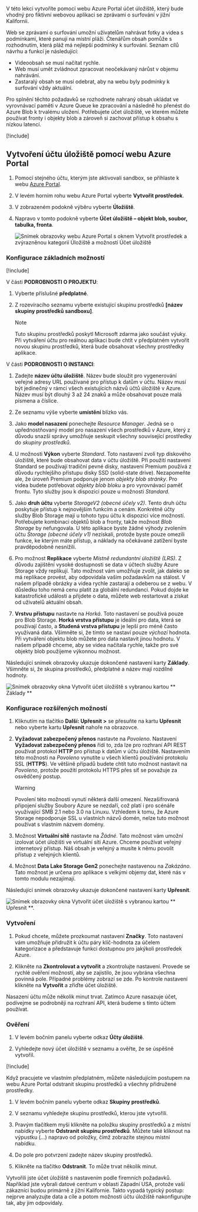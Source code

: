 V této lekci vytvoříte pomocí webu Azure Portal účet úložiště, který bude vhodný pro fiktivní webovou aplikaci se zprávami o surfování v jižní Kalifornii.

Web se zprávami o surfování umožní uživatelům nahrávat fotky a videa s podmínkami, které panují na místní pláži. Čtenářům obsah pomůže s rozhodnutím, která pláž má nejlepší podmínky k surfování. Seznam cílů návrhu a funkcí je následující:

- Videoobsah se musí načítat rychle.
- Web musí umět zvládnout zpracovat neočekávaný nárůst v objemu nahrávání.
- Zastaralý obsah se musí odebrat, aby na webu byly podmínky k surfování vždy aktuální.

Pro splnění těchto požadavků se rozhodnete nahraný obsah ukládat ve vyrovnávací paměti v Azure Queue ke zpracování a následně ho přenést do Azure Blob k trvalému uložení. Potřebujete účet úložiště, ve kterém můžete používat fronty i objekty blob a zároveň si zachovat přístup k obsahu s nízkou latencí.

[!include[](../../../includes/azure-sandbox-activate.md)]

## <a name="use-the-azure-portal-to-create-a-storage-account"></a>Vytvoření účtu úložiště pomocí webu Azure Portal

1. Pomocí stejného účtu, kterým jste aktivovali sandbox, se přihlaste k webu [Azure Portal](https://portal.azure.com/learn.docs.microsoft.com?azure-portal=true).

1. V levém horním rohu webu Azure Portal vyberte **Vytvořit prostředek**.

1. V zobrazeném podokně výběru vyberte **Úložiště**.

1. Napravo v tomto podokně vyberte **Účet úložiště – objekt blob, soubor, tabulka, fronta**.

    ![Snímek obrazovky webu Azure Portal s oknem Vytvořit prostředek a zvýrazněnou kategorií Úložiště a možností Účet úložiště](../media/5-portal-storage-select.png)

### <a name="configure-the-basic-options"></a>Konfigurace základních možností

[!include[](../../../includes/azure-sandbox-regions-first-mention-note-friendly.md)]

V části **PODROBNOSTI O PROJEKTU**:

1. Vyberte příslušné **předplatné**.

1. Z rozevíracího seznamu vyberte existující skupinu prostředků **<rgn>[název skupiny prostředků sandboxu]</rgn>**.

    > [!NOTE]
    > Tuto skupinu prostředků poskytl Microsoft zdarma jako součást výuky. Při vytváření účtu pro reálnou aplikaci bude chtít v předplatném vytvořit novou skupinu prostředků, která bude obsahovat všechny prostředky aplikace.

V části **PODROBNOSTI O INSTANCI**:

1. Zadejte **název účtu úložiště**. Název bude sloužit pro vygenerování veřejné adresy URL používané pro přístup k datům v účtu. Název musí být jedinečný v rámci všech existujících názvů účtů úložiště v Azure. Název musí být dlouhý 3 až 24 znaků a může obsahovat pouze malá písmena a číslice.

1. Ze seznamu výše vyberte **umístění** blízko vás.

1. Jako **model nasazení** ponechejte _Resource Manager_. Jedná se o upřednostňovaný model pro nasazení všech prostředků v Azure, který z důvodu snazší správy umožňuje seskupit všechny související prostředky do _skupiny prostředků_.

1. U možnosti **Výkon** vyberte _Standard_. Toto nastavení zvolí typ diskového úložiště, které bude obsahovat data v účtu úložiště. Při použití nastavení Standard se používají tradiční pevné disky, nastavení Premium používá z důvodu rychlejšího přístupu disky SSD (solid-state drive). Nezapomeňte ale, že úroveň Premium podporuje jenom _objekty blob stránky_. Pro videa budete potřebovat _objekty blob bloku_ a pro vyrovnávací paměť frontu. Tyto služby jsou k dispozici pouze u možnosti _Standard_.

1. Jako **druh účtu** vyberte _StorageV2 (obecné účely v2)_. Tento druh účtu poskytuje přístup k nejnovějším funkcím a cenám. Konkrétně účty služby Blob Storage mají u tohoto typu účtu k dispozici více možností. Potřebujete kombinaci objektů blob a fronty, takže možnost _Blob Storage_ by nefungovala. U této aplikace byste žádné výhody zvolením účtu _Storage (obecné účely v1)_ nezískali, protože byste pouze omezili funkce, ke kterým máte přístup, a náklady na očekávané zatížení byste pravděpodobně nesnížili.

1. Pro možnost **Replikace** vyberte _Místně redundantní úložiště (LRS)_. Z důvodu zajištění vysoké dostupnosti se data v účtech služby Azure Storage vždy replikují. Tato možnost vám umožňuje zvolit, jak daleko se má replikace provést, aby odpovídala vašim požadavkům na stálost. V našem případě obrázky a videa rychle zastarají a odeberou se z webu. V důsledku toho nemá cenu platit za globální redundanci. Pokud dojde ke katastrofické události a přijdete o data, můžete web restartovat a získat od uživatelů aktuální obsah.

1. **Vrstvu přístupu** nastavte na _Horká_. Toto nastavení se používá pouze pro Blob Storage. **Horká vrstva přístupu** je ideální pro data, která se používají často, a **Studená vrstva přístupu** je lepší pro méně často využívaná data. Všimněte si, že tímto se nastaví pouze _výchozí_ hodnota. Při vytváření objektu blob můžete pro data nastavit jinou hodnotu. V našem případě chceme, aby se videa načítala rychle, takže pro své objekty blob použijeme výkonnou možnost.

Následující snímek obrazovky ukazuje dokončené nastavení karty **Základy**. Všimněte si, že skupina prostředků, předplatné a název mají rozdílné hodnoty.

![Snímek obrazovky okna Vytvořit účet úložiště s vybranou kartou ** Základy **](../media/5-create-storage-account-basics.png)

### <a name="configure-the-advanced-options"></a>Konfigurace rozšířených možností

1. Kliknutím na tlačítko **Další: Upřesnit >** se přesuňte na kartu **Upřesnit** nebo vyberte kartu **Upřesnit** nahoře na obrazovce.

1. **Vyžadovat zabezpečený přenos** nastavte na _Povoleno_. Nastavení **Vyžadovat zabezpečený přenos** řídí to, zda lze pro rozhraní API REST používat protokol **HTTP** pro přístup k datům v účtu úložiště. Nastavením této možnosti na _Povoleno_ vynutíte u všech klientů používání protokolu SSL (**HTTPS**). Ve většině případů budete chtít tuto možnost nastavit na _Povoleno_, protože použití protokolu HTTPS přes síť se považuje za osvědčený postup.

    > [!WARNING]
    > Povolení této možnosti vynutí některá další omezení. Nezašifrovaná připojení služby Soubory Azure se nezdaří, což platí i pro scénáře využívající SMB 2.1 nebo 3.0 na Linuxu. Vzhledem k tomu, že Azure Storage nepodporuje SSL u vlastních názvů domén, nelze tuto možnost používat s vlastním názvem domény.

1. Možnost **Virtuální sítě** nastavte na _Žádné_. Tato možnost vám umožní izolovat účet úložišti ve virtuální síti Azure. Chceme používat veřejný internetový přístup. Náš obsah je veřejný a musíte k němu povolit přístup z veřejných klientů.

1. Možnost **Data Lake Storage Gen2** ponechejte nastavenou na _Zakázáno_. Tato možnost je určena pro aplikace s velkými objemy dat, které nás v tomto modulu nezajímají.

Následující snímek obrazovky ukazuje dokončené nastavení karty **Upřesnit**.

![Snímek obrazovky okna Vytvořit účet úložiště s vybranou kartou ** Upřesnit **.](../media/5-create-storage-account-advanced.png)

### <a name="create"></a>Vytvoření

1. Pokud chcete, můžete prozkoumat nastavení **Značky**. Toto nastavení vám umožňuje přidružit k účtu páry klíč-hodnota za účelem kategorizace a představuje funkci dostupnou pro jakýkoli prostředek Azure.

1. Klikněte na **Zkontrolovat a vytvořit** a zkontrolujte nastavení. Provede se rychlé ověření možností, aby se zajistilo, že jsou vybrána všechna povinná pole. Případné problémy zobrazí se zde. Po kontrole nastavení klikněte na **Vytvořit** a zřiďte účet úložiště.

Nasazení účtu může několik minut trvat. Zatímco Azure nasazuje účet, podívejme se podrobněji na rozhraní API, která budeme s tímto účtem používat.

### <a name="verify"></a>Ověření

1. V levém bočním panelu vyberte odkaz **Účty úložiště**.

1. Vyhledejte nový účet úložiště v seznamu a ověřte, že se úspěšně vytvořil.

<!-- Cleanup sandbox -->
[!include[](../../../includes/azure-sandbox-cleanup.md)]

Když pracujete ve vlastním předplatném, můžete následujícím postupem na webu Azure Portal odstranit skupinu prostředků a všechny přidružené prostředky.

1. V levém bočním panelu vyberte odkaz **Skupiny prostředků**.

1. V seznamu vyhledejte skupinu prostředků, kterou jste vytvořili.

1. Pravým tlačítkem myši klikněte na položku skupiny prostředků a z místní nabídky vyberte **Odstranit skupinu prostředků**. Můžete také kliknout na výpustku (...) napravo od položky, čímž zobrazíte stejnou místní nabídku.

1. Do pole pro potvrzení zadejte název skupiny prostředků.

1. Klikněte na tlačítko **Odstranit**. To může trvat několik minut.

Vytvořili jste účet úložiště s nastavením podle firemních požadavků. Například jste vybrali datové centrum v oblasti Západní USA, protože vaši zákazníci budou primárně z jižní Kalifornie. Takto vypadá typický postup: nejprve analyzujte data a cíle a potom možnosti účtu úložiště nakonfigurujte tak, aby jim odpovídaly.